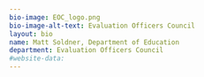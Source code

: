 ```yaml
---
bio-image: EOC_logo.png
bio-image-alt-text: Evaluation Officers Council
layout: bio
name: Matt Soldner, Department of Education
department: Evaluation Officers Council
#website-data: 
---
```

